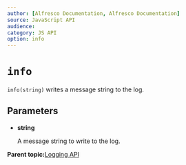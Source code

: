 ```yaml
---
author: [Alfresco Documentation, Alfresco Documentation]
source: JavaScript API
audience: 
category: JS API
option: info
---
```


# `info`

`info(string)` writes a message string to the log.

## Parameters

-   **string**

    A message string to write to the log.


**Parent topic:**[Logging API](../references/API-JS-Logging.md)


